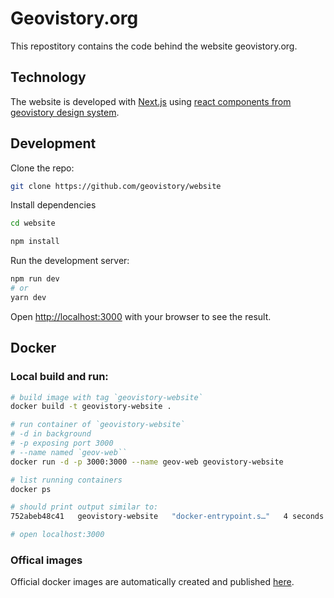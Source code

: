 # Geovistory.org
This repostitory contains the code behind the website geovistory.org.

## Technology

The website is developed with [Next.js](https://nextjs.org/) using [react components from geovistory design system](https://www.npmjs.com/package/@geovistory/design-system-react).

## Development
Clone the repo:

```bash
git clone https://github.com/geovistory/website
```

Install dependencies

```bash
cd website

npm install
```

Run the development server:

```bash
npm run dev
# or
yarn dev
```

Open [http://localhost:3000](http://localhost:3000) with your browser to see the result.


## Docker

### Local build and run:

```bash
# build image with tag `geovistory-website`
docker build -t geovistory-website .

# run container of `geovistory-website` 
# -d in background
# -p exposing port 3000
# --name named `geov-web``
docker run -d -p 3000:3000 --name geov-web geovistory-website

# list running containers
docker ps

# should print output similar to:
752abeb48c41   geovistory-website   "docker-entrypoint.s…"   4 seconds ago   Up 3 seconds   0.0.0.0:3000->3000/tcp   geov-web

# open localhost:3000
```

### Offical images
Official docker images are automatically created and published [here](https://github.com/geovistory/geovistory-public-poc/pkgs/container/website).  
